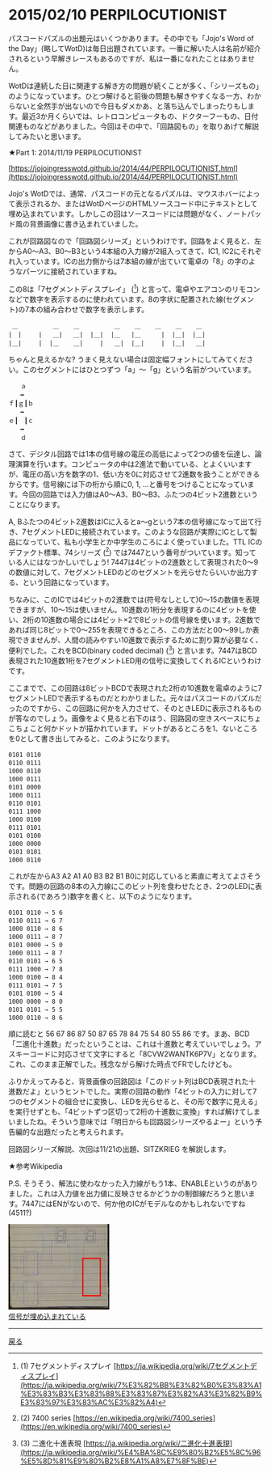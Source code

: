 # 2015/02/10 PERPILOCUTIONIST

パスコードパズルの出題元はいくつかあります。その中でも「Jojo's Word of the Day」(略してWotD)は毎日出題されています。一番に解いた人は名前が紹介されるという早解きレースもあるのですが、私は一番になれたことはありません。

WotDは連続した日に関連する解き方の問題が続くことが多く、「シリーズもの」のようになっています。ひとつ解けると前後の問題も解きやすくなる一方、わからないと全然手が出ないので今日もダメかあ、と落ち込んでしまったりもします。最近3か月くらいでは、レトロコンピュータもの、ドクターフーもの、日付関連ものなどがありました。今回はその中で、「回路図もの」を取りあげて解説してみたいと思います。

★Part 1: 2014/11/19 PERPILOCUTIONIST

[https://jojoingresswotd.github.io/2014/44/PERPILOCUTIONIST.html](https://jojoingresswotd.github.io/2014/44/PERPILOCUTIONIST.html)

Jojo's WotDでは、通常、パスコードの元となるパズルは、マウスホバーによって表示されるか、またはWotDページのHTMLソースコード中にテキストとして埋め込まれています。しかしこの回はソースコードには問題がなく、ノートパッド風の背景画像に書き込まれていました。

これが回路図なので「回路図シリーズ」というわけです。回路をよく見ると、左からA0～A3、B0～B3という4本組の入力線が2組入ってきて、IC1, IC2にそれぞれ入っています。ICの出力側からは7本組の線が出ていて電卓の「8」の字のようなパーツに接続されていますね。

この8は「7セグメントディスプレイ」 ([^1]) と言って、電卓やエアコンのリモコンなどで数字を表示するのに使われています。8の字状に配置された線(セグメント)の7本の組み合わせで数字を表示します。

```
 ＿    　    ＿    ＿    　    ＿    ＿    ＿    ＿    ＿
|　|   　|   ＿|   ＿|  |＿|  |＿   |＿    　|  |＿|  |＿|
|＿|   　|  |＿    ＿|   　|   ＿|  |＿|   　|  |＿|   ＿|
```

ちゃんと見えるかな? うまく見えない場合は固定幅フォントにしてみてください。このセグメントにはひとつずつ「a」～「g」という名前がついています。

```
　　ａ
　　━　
ｆ┃ｇ┃ｂ
　　━　
ｅ┃　┃ｃ
　　━　
　　ｄ
```

さて、デジタル回路では1本の信号線の電圧の高低によって2つの値を伝達し、論理演算を行います。コンピュータの中は2進法で動いている、とよくいいますが、電圧の高い方を数字の1、低い方を0に対応させて2進数を扱うことができるからです。信号線には下の桁から順に0, 1, …と番号をつけることになっています。今回の回路では入力値はA0～A3、B0～B3、ふたつの4ビット2進数ということになります。

A, Bふたつの4ビット2進数はICに入るとa～gという7本の信号線になって出て行き、7セグメントLEDに接続されています。このような回路が実際にICとして製品になっていて、私も小学生とか中学生のころによく使っていました。TTL ICのデファクト標準、74シリーズ ([^2]) では7447という番号がついています。知っている人にはなつかしいでしょう! 7447は4ビットの2進数として表現された0～9の数値に対して、7セグメントLEDのどのセグメントを光らせたらいいか出力する、という回路になっています。

ちなみに、このICでは4ビットの2進数では(符号なしとして)0～15の数値を表現できますが、10～15は使いません。10進数の1桁分を表現するのに4ビットを使い、2桁の10進数の場合には4ビット×2で8ビットの信号線を使います。2進数であれば同じ8ビットで0～255を表現できるところ、この方法だと00～99しか表現できませんが、人間の読みやすい10進数で表示するために割り算が必要なく、便利でした。これをBCD(binary coded decimal) ([^3]) と言います。7447はBCD表現された10進数1桁を7セグメントLED用の信号に変換してくれるICというわけです。

ここまでで、この回路は8ビットBCDで表現された2桁の10進数を電卓のように7セグメントLEDで表示するものだとわかりました。元々はパスコードのパズルだったのですから、この回路に何かを入力させて、そのときLEDに表示されるものが答なのでしょう。画像をよく見ると右下のほう、回路図の空きスペースにちょこちょこと何かドットが描かれています。ドットがあるところを1、ないところを0として書き出してみると、このようになります。

```
0101 0110
0110 0111
1000 0110
1000 0111
0101 0000
1000 0111
0110 0101
0111 1000
1000 0100
0111 0101
0101 0100
1000 0000
0101 0101
1000 0110
```

これが左からA3 A2 A1 A0 B3 B2 B1 B0に対応していると素直に考えてよさそうです。問題の回路の8本の入力線にこのビット列を食わせたとき、2つのLEDに表示される(であろう)数字を書くと、以下のようになります。

```
0101 0110 → 5 6
0110 0111 → 6 7
1000 0110 → 8 6
1000 0111 → 8 7
0101 0000 → 5 0
1000 0111 → 8 7
0110 0101 → 6 5
0111 1000 → 7 8
1000 0100 → 8 4
0111 0101 → 7 5
0101 0100 → 5 4
1000 0000 → 8 0
0101 0101 → 5 5
1000 0110 → 8 6
```

順に読むと 56 67 86 87 50 87 65 78 84 75 54 80 55 86 です。まあ、BCD「二進化十進数」だったということは、これは十進数と考えていいでしょう。アスキーコードに対応させて文字にすると「8CVW2WANTK6P7V」となります。これ、このまま正解でした。残念ながら解けた時点でFRでしたけども。

ふりかえってみると、背景画像の回路図は「このドット列はBCD表現された十進数だよ」というヒントでした。実際の回路の動作「4ビットの入力に対して7つのセグメントの組合せに変換し、LEDを光らせると、その形で数字に見える」を実行せずとも、「4ビットずつ区切って2桁の十進数に変換」すれば解けてしまいましたね。そういう意味では「明日からも回路図シリーズやるよー」という予告編的な出題だったと考えられます。

回路図シリーズ解説、次回は11/21の出題、SITZKRIEG を解説します。

★参考Wikipedia

[^1]: (1) 7セグメントディスプレイ
[https://ja.wikipedia.org/wiki/7セグメントディスプレイ](https://ja.wikipedia.org/wiki/7%E3%82%BB%E3%82%B0%E3%83%A1%E3%83%B3%E3%83%88%E3%83%87%E3%82%A3%E3%82%B9%E3%83%97%E3%83%AC%E3%82%A4)

[^2]: (2) 7400 series
[https://en.wikipedia.org/wiki/7400_series](https://en.wikipedia.org/wiki/7400_series)

[^3]: (3) 二進化十進表現
[https://ja.wikipedia.org/wiki/二進化十進表現](https://ja.wikipedia.org/wiki/%E4%BA%8C%E9%80%B2%E5%8C%96%E5%8D%81%E9%80%B2%E8%A1%A8%E7%8F%BE)

P.S. そうそう、解法に使わなかった入力線がもう1本、ENABLEというのがありました。これは入力値を出力値に反映させるかどうかの制御線だろうと思います。7447にはENがないので、何か他のICがモデルなのかもしれないですね(4511?)

<a href="/kaidoku/images/1ag82jlp0t99u.png"><img width="200px" src="/kaidoku/images/1ag82jlp0t99u.png"/><br/>信号が埋め込まれている</a>

----

[戻る](index.html)
